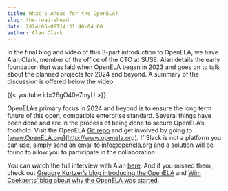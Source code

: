```yaml
---
title: What's Ahead for the OpenELA?
slug: the-road-ahead
date: 2024-05-08T14:31:40-04:00
author: Alan Clark
---
```


In the final blog and video of this 3-part introduction to OpenELA, we have
Alan Clark, member of the office of the CTO at SUSE. Alan details the early
foundation that was laid when OpenELA began in 2023 and goes on to talk about
the planned projects for 2024 and beyond. A summary of the discussion is
offered below the video.

{{< youtube id=26gO40e7myU >}}

OpenELA’s primary focus in 2024 and beyond is to ensure the long term future of
this open, compatible enterprise standard. Several things have been done and
are in the process of being done to secure OpenELA’s foothold. Visit the
OpenELA [Git repo](https://github.com/orgs/openela-main/repositories) and get
involved by going to [www.OpenELA.org](http://www.openela.org). If Slack is not
a platform you can use, simply send an email to
[info@openela.org](mailto:info@openela.org) and a solution will be found to
allow you to participate in the collaboration.

  
You can watch the full interview with Alan
[here](https://www.youtube.com/watch?v=7qZM1BwgU40). And if you missed them,
check out [Gregory Kurtzer’s blog introducing the
OpenELA](https://openela.org/blog/meet-openela-what-why-future/) and [Wim
Coekaerts’ blog about why the OpenELA was
started](https://openela.org/blog/why-was-openela-created/).
